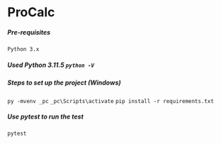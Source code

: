 # ProCalc

##### Pre-requisites
`Python 3.x`
##### Used Python 3.11.5 `python -V`
##### Steps to set up the project (Windows)
`py -mvenv _pc`
`_pc\Scripts\activate`
`pip install -r requirements.txt`

##### Use pytest to run the test
`pytest`